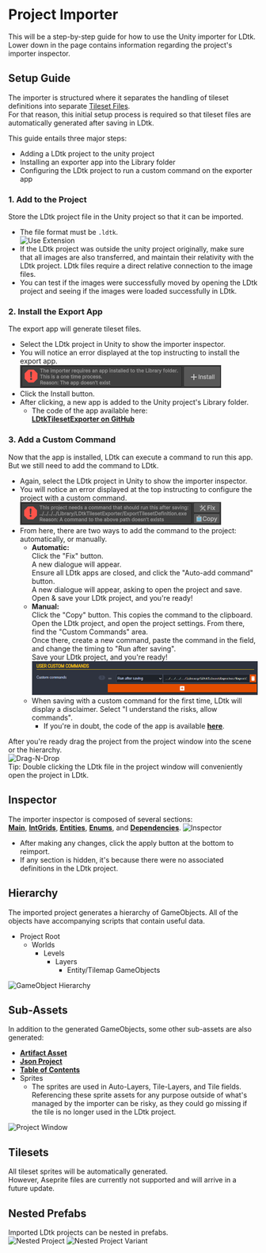 # Project Importer

This will be a step-by-step guide for how to use the Unity importer for LDtk.  
Lower down in the page contains information regarding the project's importer inspector.

## Setup Guide

The importer is structured where it separates the handling of tileset definitions into separate [Tileset Files](topic_TilesetImporter.md).  
For that reason, this initial setup process is required so that tileset files are automatically generated after saving in LDtk.

This guide entails three major steps:
- Adding a LDtk project to the unity project
- Installing an exporter app into the Library folder
- Configuring the LDtk project to run a custom command on the exporter app

### 1. Add to the Project
   Store the LDtk project file in the Unity project so that it can be imported.
   - The file format must be `.ldtk`.  
     ![Use Extension](../../images/img_ldtk_UseLDtkExtension.png)
   - If the LDtk project was outside the unity project originally,
     make sure that all images are also transferred, and maintain their relativity with the LDtk project.
     LDtk files require a direct relative connection to the image files.
   - You can test if the images were successfully moved by opening the LDtk project and seeing if the images were loaded successfully in LDtk.

### 2. Install the Export App
   The export app will generate tileset files.
   - Select the LDtk project in Unity to show the importer inspector. 
   - You will notice an error displayed at the top instructing to install the export app.  
     ![Install Button](../../images/img_Unity_InstallTilesetExporter.png)
   - Click the Install button.  
   - After clicking, a new app is added to the Unity project's Library folder.  
     - The code of the app available here:  
     **[LDtkTilesetExporter on GitHub](https://github.com/Cammin/LDtkTilesetExporter)**


### 3. Add a Custom Command
  Now that the app is installed, LDtk can execute a command to run this app. But we still need to add the command to LDtk.
  - Again, select the LDtk project in Unity to show the importer inspector.
  - You will notice an error displayed at the top instructing to configure the project with a custom command.  
    ![Fix Button](../../images/img_Unity_FixTilesetExporter.png)
  - From here, there are two ways to add the command to the project: automatically, or manually.
    - **Automatic:**   
        Click the "Fix" button.  
        A new dialogue will appear.  
        Ensure all LDtk apps are closed, and click the "Auto-add command" button.  
        A new dialogue will appear, asking to open the project and save.  
        Open & save your LDtk project, and you're ready!  
    - **Manual:**   
        Click the "Copy" button. This copies the command to the clipboard.  
        Open the LDtk project, and open the project settings. From there, find the "Custom Commands" area.  
        Once there, create a new command, paste the command in the field, and change the timing to "Run after saving".  
        Save your LDtk project, and you're ready!  
        ![Fix Button](../../images/img_ldtk_customCommands.png)
    - When saving with a custom command for the first time, LDtk will display a disclaimer. Select "I understand the risks, allow commands".
      - If you're in doubt, the code of the app is available **[here](https://github.com/Cammin/LDtkTilesetExporter)**.

After you're ready drag the project from the project window into the scene or the hierarchy.  
![Drag-N-Drop](../../images/gif_DragNDrop.gif)  
Tip: Double clicking the LDtk file in the project window will conveniently open the project in LDtk.

## Inspector
The importer inspector is composed of several sections:   
[**Main**](topic_Section_Main.md), 
[**IntGrids**](topic_Section_IntGrids.md), 
[**Entities**](topic_Section_Entities.md), 
[**Enums**](topic_Section_Enums.md),
and [**Dependencies**](topic_Section_Dependencies.md).
![Inspector](../../images/img_Unity_ProjectAsset.png)
- After making any changes, click the apply button at the bottom to reimport.
- If any section is hidden, it's because there were no associated definitions in the LDtk project.


## Hierarchy
The imported project generates a hierarchy of GameObjects. 
All of the objects have accompanying scripts that contain useful data.
- Project Root
  - Worlds
      - Levels
          - Layers
              - Entity/Tilemap GameObjects
    
![GameObject Hierarchy](../../images/img_unity_HierarchyWindow.png)

## Sub-Assets
In addition to the generated GameObjects, some other sub-assets are also generated:
- [**Artifact Asset**](../Topics/topic_ArtifactAssets.md)
- [**Json Project**](../Topics/topic_ProjectFile.md)
- [**Table of Contents**](../Topics/topic_TableOfContents.md)
- Sprites
  - The sprites are used in Auto-Layers, Tile-Layers, and Tile fields.  
  Referencing these sprite assets for any purpose outside of what's managed by the importer can be risky, as they could go missing if the tile is no longer used in the LDtk project. 
    
![Project Window](../../images/img_unity_ProjectWindow.png)

## Tilesets
All tileset sprites will be automatically generated.  
However, Aseprite files are currently not supported and will arrive in a future update.


## Nested Prefabs
Imported LDtk projects can be nested in prefabs.  
![Nested Project](../../images/img_Unity_NestedProject.png)
![Nested Project Variant](../../images/img_Unity_NestedProjectVariant.png)